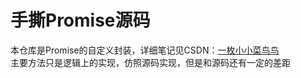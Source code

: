 # 手撕Promise源码
本仓库是Promise的自定义封装，详细笔记见CSDN：[一枚小小菜鸟鸟](https://blog.csdn.net/weixin_53072248)    
主要方法只是逻辑上的实现，仿照源码实现，但是和源码还有一定的差距
